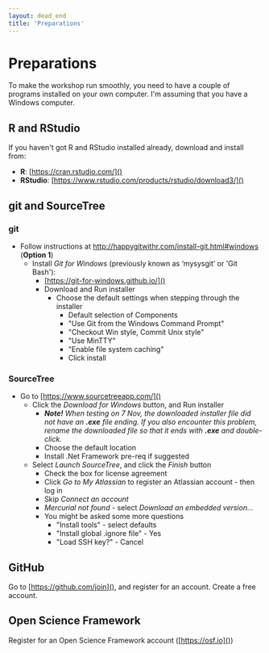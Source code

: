 ```yaml
---
layout: dead_end
title: 'Preparations'
---
```


# Preparations

To make the workshop run smoothly, you need to have a couple of programs installed on your own computer. I'm assuming that you have a Windows computer.

## R and RStudio
If you haven't got R and RStudio installed already, download and install from:

* **R**: [https://cran.rstudio.com/]()
* **RStudio**: [https://www.rstudio.com/products/rstudio/download3/]()

## git and SourceTree

### git
* Follow instructions at http://happygitwithr.com/install-git.html#windows (**Option 1**)
  * Install _Git for Windows_ (previously known as ‘mysysgit’ or 'Git Bash'):
    * [https://git-for-windows.github.io/]()
    * Download and Run installer
      * Choose the default settings when stepping through the installer
        * Default selection of Components
        * "Use Git from the Windows Command Prompt"
        * "Checkout Win style, Commit Unix style"
        * "Use MinTTY"
        * "Enable file system caching"
        * Click install

### SourceTree
* Go to [https://www.sourcetreeapp.com/]()
  * Click the _Download for Windows_ button, and Run installer
    * _**Note!** When testing on 7 Nov, the downloaded installer file did not have an **.exe** file ending. If you also encounter this problem, rename the downloaded file so that it ends with **.exe** and double-click._
	* Choose the default location
	* Install .Net Framework pre-req if suggested
  * Select _Launch SourceTree_, and click the _Finish_ button
	  * Check the box for license agreement
    * Click _Go to My Atlassian_ to register an Atlassian account - then log in
    * Skip _Connect an account_
    * _Mercurial not found_ - select _Download an embedded version..._
    * You might be asked some more questions
      * "Install tools" - select defaults
      * "Install global .ignore file" - Yes
      * "Load SSH key?" - Cancel

## GitHub
Go to [https://github.com/join](), and register for an account. Create a free account.

## Open Science Framework
Register for an Open Science Framework account ([https://osf.io]())
